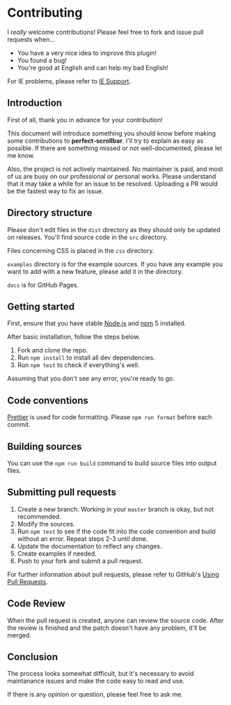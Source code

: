 # Contributing

I _really_ welcome contributions! Please feel free to fork and issue pull
requests when...

- You have a very nice idea to improve this plugin!
- You found a bug!
- You're good at English and can help my bad English!

For IE problems, please refer
to [IE Support](https://github.com/utatti/perfect-scrollbar#ie-support).

## Introduction

First of all, thank you in advance for your contribution!

This document will introduce something you should know before making some
contributions to **perfect-scrollbar**. I'll try to explain as easy as
possible. If there are something missed or not well-documented, please let me
know.

Also, the project is not actively maintained. No maintainer is paid, and most of
us are busy on our professional or personal works. Please understand that it may
take a while for an issue to be resolved. Uploading a PR would be the fastest
way to fix an issue.

## Directory structure

Please don't edit files in the `dist` directory as they should only be
updated on releases. You'll find source code in the `src` directory.

Files concerning CSS is placed in the `css` directory.

`examples` directory is for the example sources. If you have any example you
want to add with a new feature, please add it in the directory.

`docs` is for GitHub Pages.

## Getting started

First, ensure that you have stable [Node.js](https://nodejs.org/)
and [npm](https://npmjs.com) 5 installed.

After basic installation, follow the steps below.

1. Fork and clone the repo.
1. Run `npm install` to install all dev dependencies.
1. Run `npm test` to check if everything's well.

Assuming that you don't see any error, you're ready to go.

## Code conventions

[Prettier](https://github.com/prettier/prettier) is used for code
formatting. Please `npm run format` before each commit.

## Building sources

You can use the `npm run build` command to build source files into output files.

## Submitting pull requests

1. Create a new branch. Working in your `master` branch is okay, but not
   recommended.
1. Modify the sources.
1. Run `npm test` to see if the code fit into the code convention and build
   without an error. Repeat steps 2-3 until done.
1. Update the documentation to reflect any changes.
1. Create examples if needed.
1. Push to your fork and submit a pull request.

For further information about pull requests, please refer to
GitHub's [Using Pull Requests](https://help.github.com/articles/using-pull-requests).

## Code Review

When the pull request is created, anyone can review the source code. After the
review is finished and the patch doesn't have any problem, it'll be merged.

## Conclusion

The process looks somewhat difficult, but it's necessary to avoid maintanance
issues and make the code easy to read and use.

If there is any opinion or question, please feel free to ask me.
